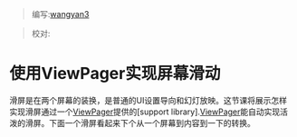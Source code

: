 > 编写:[wangyan3](https://github.com/wangyan3)

> 校对:

# 使用ViewPager实现屏幕滑动
滑屏是在两个屏幕的装换，是普通的UI设置导向和幻灯放映。这节课将展示怎样实现滑屏通过一个[ViewPager]()提供的[support library].[ViewPager]()能自动实现活泼的滑屏。下面一个滑屏看起来下个从一个屏幕到内容到一下的转换。

 
